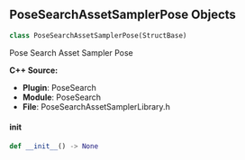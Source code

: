 ## PoseSearchAssetSamplerPose Objects

```python
class PoseSearchAssetSamplerPose(StructBase)
```

Pose Search Asset Sampler Pose

**C++ Source:**

- **Plugin**: PoseSearch
- **Module**: PoseSearch
- **File**: PoseSearchAssetSamplerLibrary.h

<a id="unreal.PoseSearchAssetSamplerPose.__init__"></a>

#### __init__

```python
def __init__() -> None
```

<a id="unreal.PoseSearchDatabaseAnimationAssetBase"></a>
